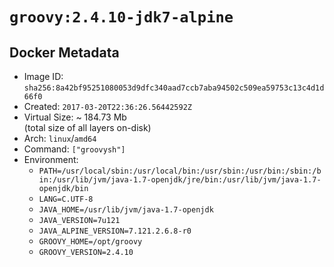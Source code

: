 # `groovy:2.4.10-jdk7-alpine`

## Docker Metadata

- Image ID: `sha256:8a42bf95251080053d9dfc340aad7ccb7aba94502c509ea59753c13c4d1d66f0`
- Created: `2017-03-20T22:36:26.56442592Z`
- Virtual Size: ~ 184.73 Mb  
  (total size of all layers on-disk)
- Arch: `linux`/`amd64`
- Command: `["groovysh"]`
- Environment:
  - `PATH=/usr/local/sbin:/usr/local/bin:/usr/sbin:/usr/bin:/sbin:/bin:/usr/lib/jvm/java-1.7-openjdk/jre/bin:/usr/lib/jvm/java-1.7-openjdk/bin`
  - `LANG=C.UTF-8`
  - `JAVA_HOME=/usr/lib/jvm/java-1.7-openjdk`
  - `JAVA_VERSION=7u121`
  - `JAVA_ALPINE_VERSION=7.121.2.6.8-r0`
  - `GROOVY_HOME=/opt/groovy`
  - `GROOVY_VERSION=2.4.10`
